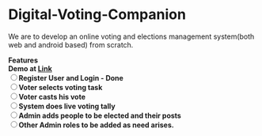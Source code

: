 # Digital-Voting-Companion

We are to develop an online voting and elections management system(both web and android based) from scratch.

<b>Features<b/><br/>
Demo at <a href="https://vcompanion.000webhostapp.com">Link</a> <br/>
<input type="radio"/><label>Register User and Login - <b>Done</b></label><br/>
<input type="radio"/><label>Voter selects voting task</label><br/>
<input type="radio"/><label>Voter casts his vote</label><br/>
<input type="radio"/><label>System does live voting tally</label><br/>
<input type="radio"/><label>Admin adds people to be elected and their posts</label><br/>
<input type="radio"/><label>Other Admin roles to be added as need arises.</label><br/>
